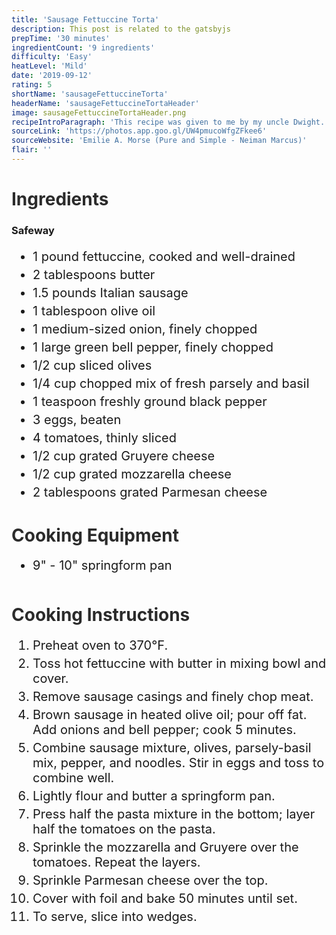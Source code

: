 ```yaml
---
title: 'Sausage Fettuccine Torta'
description: This post is related to the gatsbyjs
prepTime: '30 minutes'
ingredientCount: '9 ingredients'
difficulty: 'Easy'
heatLevel: 'Mild'
date: '2019-09-12'
rating: 5
shortName: 'sausageFettuccineTorta'
headerName: 'sausageFettuccineTortaHeader'
image: sausageFettuccineTortaHeader.png
recipeIntroParagraph: 'This recipe was given to me by my uncle Dwight. I really like pasta, and this recipe has lots of good stuff to go with the fettuccine noodles. The Italian sausage adds great flavor, and brings the dish to the next level. It was cool to take the torta out of the oven, open the springform pan, and see everything had formed to the shape of a pie. I even served the dish like a pie. Really cool, and left me with lots of leftovers.'
sourceLink: 'https://photos.app.goo.gl/UW4pmucoWfgZFkee6'
sourceWebsite: 'Emilie A. Morse (Pure and Simple - Neiman Marcus)'
flair: ''
---
```


<h1 style="color: #2B2B2B;">Ingredients</h1>

<h3>Safeway</h3>
<ul style="font-size: 20px;">
    <li style="margin: 5px 0;">1 pound fettuccine, cooked and well-drained</li>
    <li style="margin: 5px 0;">2 tablespoons butter</li>
    <li style="margin: 5px 0;">1.5 pounds Italian sausage</li>
    <li style="margin: 5px 0;">1 tablespoon olive oil</li>
    <li style="margin: 5px 0;">1 medium-sized onion, finely chopped</li>
    <li style="margin: 5px 0;">1 large green bell pepper, finely chopped</li>
    <li style="margin: 5px 0;">1/2 cup sliced olives</li>
    <li style="margin: 5px 0;">1/4 cup chopped mix of fresh parsely and basil</li>
    <li style="margin: 5px 0;">1 teaspoon freshly ground black pepper</li>
    <li style="margin: 5px 0;">3 eggs, beaten</li>
    <li style="margin: 5px 0;">4 tomatoes, thinly sliced</li>
    <li style="margin: 5px 0;">1/2 cup grated Gruyere cheese</li>
    <li style="margin: 5px 0;">1/2 cup grated mozzarella cheese</li>
    <li style="margin: 5px 0;">2 tablespoons grated Parmesan cheese</li>
</ul>

<h1 style="color: #2B2B2B;  margin-top: 40px;">Cooking Equipment</h1>
<ul style="font-size: 20px; margin: 0 0 50px 0;">
    <li style="margin: 5px 0;">9" - 10" springform pan</li>
</ul>

<h1 style="color: #2B2B2B; margin-top: 40px;">Cooking Instructions</h1>
<ol style="font-size: 20px" className="cookingInstructionsOL">
    <li style="margin: 5px 0;">Preheat oven to 370°F.</li>
    <li style="margin: 5px 0;">Toss hot fettuccine with butter in mixing bowl and cover.</li>
    <li style="margin: 5px 0;">Remove sausage casings and finely chop meat.</li>
    <li style="margin: 5px 0;">Brown sausage in heated olive oil; pour off fat. Add onions and bell pepper; cook 5 minutes.</li>
    <li style="margin: 5px 0;">Combine sausage mixture, olives, parsely-basil mix, pepper, and noodles. Stir in eggs and toss to combine well.</li>
    <li style="margin: 5px 0;">Lightly flour and butter a springform pan.</li>
    <li style="margin: 5px 0;">Press half the pasta mixture in the bottom; layer half the tomatoes on the pasta.</li>
    <li style="margin: 5px 0;">Sprinkle the mozzarella and Gruyere over the tomatoes. Repeat the layers.</li>
    <li style="margin: 5px 0;">Sprinkle Parmesan cheese over the top.</li>
    <li style="margin: 5px 0;">Cover with foil and bake 50 minutes until set.</li>
    <li style="margin: 5px 0;">To serve, slice into wedges.</li>
</ol>
